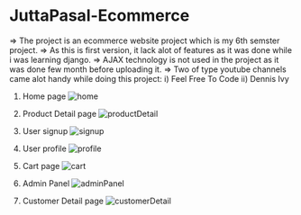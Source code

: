 # JuttaPasal-Ecommerce
=> The project is an ecommerce website project which is my 6th semster project.
=> As this is first version, it lack alot of features as it was done while i was learning django.
=> AJAX technology is not used in the project as it was done few month before uploading it.
=> Two of type youtube channels came alot handy while doing this project: i) Feel Free To Code  ii) Dennis Ivy


1) Home page
![home](https://user-images.githubusercontent.com/47033786/123518313-0e322200-d6c5-11eb-9c10-989796121ab2.png)

2) Product Detail page
![productDetail](https://user-images.githubusercontent.com/47033786/123518320-19854d80-d6c5-11eb-8daf-1af8c4e55e62.png)

3) User signup
![signup](https://user-images.githubusercontent.com/47033786/123518332-24d87900-d6c5-11eb-8b52-bcecdafaeb66.png)

4) User profile
![profile](https://user-images.githubusercontent.com/47033786/123518327-20ac5b80-d6c5-11eb-801f-cd15b3ea7189.png)

5) Cart page
![cart](https://user-images.githubusercontent.com/47033786/123518344-2dc94a80-d6c5-11eb-85ca-10a0ba074f9f.png)

7) Admin Panel 
![adminPanel](https://user-images.githubusercontent.com/47033786/123518342-2ace5a00-d6c5-11eb-8696-f70fa3c2a6da.png)

6) Customer Detail page
![customerDetail](https://user-images.githubusercontent.com/47033786/123518350-33bf2b80-d6c5-11eb-84e8-aa263c208c5e.png)

